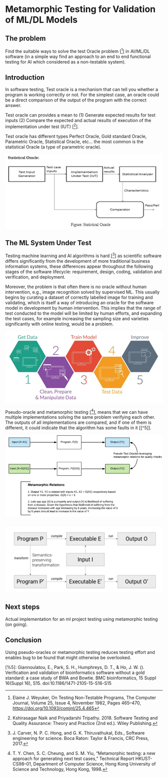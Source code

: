 # Metamorphic Testing for Validation of ML/DL Models
## The problem
Find the suitable ways to solve the test Oracle problem [[^1]] in AI/ML/DL
software (in a simple way find an approach to an end to end functional testing
for AI which considered as a non-testable system).

[^1]: Elaine J. Weyuker, On Testing Non-Testable Programs, The Computer Journal,
Volume 25, Issue 4, November 1982, Pages 465–470,
https://doi.org/10.1093/comjnl/25.4.465

## Introduction
In software testing, Test oracle is a mechanism that can tell you whether a
program is working correctly or not. For the simplest case, an oracle could be a
direct comparison of the output of the program with the correct answer.

Test oracle can provides a mean to (1) Generate expected results for test inputs
(2) Compare the expected and actual results of execution of the implementation
under test (IUT) [[^2]].

[^2]: Kshirasagar Naik and Priyadarshi Tripathy. 2018. Software Testing and
Quality Assurance: Theory and Practice (2nd ed.). Wiley Publishing.

Test oracle has different types Perfect Oracle, Gold standard Oracle, Parametric
Oracle, Statistical Oracle, etc… the most common is the statistical Oracle (a
type of parametric oracle).

![alt text](media/2f6ba4e32ba35027660e28d6d4096b47.jpg)

## The ML System Under Test

Testing machine learning and AI algorithms is hard [[^3]] as scientific software
differs significantly from the development of more traditional business
information systems, these differences appear throughout the following stages of
the software lifecycle: requirement, design, coding, validation and
verification, and deployment.

[^3]: J. Carver, N. P. C. Hong, and G. K. Thiruvathukal, Eds., Software
engineering for science. Boca Raton: Taylor & Francis, CRC Press, 2017.

Moreover, the problem is that often there is no oracle without human
intervention, e.g., image recognition solved by supervised ML. This usually
begins by curating a dataset of correctly labelled image for training and
validating, which is itself a way of introducing an oracle for the software
model in development by human intervention. This implies that the range of test
conducted to the model will be limited by human efforts, and expanding the test
cases, for example increasing the sampling size and varieties significantly with
online testing, would be a problem.

![alt text](media/2fb2c2d092dd96b9c3462a81455b1b8a.jpg)

Pseudo-oracle and metamorphic testing [[^4]], means that we can have multiple
implementations solving the same problem verifying each other. The outputs of
all implementations are compared, and if one of them is different, it could
indicate that the algorithm has some faults in it [[^5]].

![alt text](media/5b619f225d24bc31a788d78251148946.png)

![alt text](./media/1851a2d9-59b6-4fe3-b4c4-4b01b8fdeeb0.jpg)
----------------------------------------

## Next steps

Actual implementation for an ml project testing using metamorphic testing (on
going).

## Conclusion

Using pseudo-oracles or metamorphic testing reduces testing effort and enables
bug to be found that might otherwise be overlooked.

[^1]: Elaine J. Weyuker, On Testing Non-Testable Programs, The Computer Journal, Volume 25, Issue 4, November 1982, Pages 465–470, https://doi.org/10.1093/comjnl/25.4.465.

[^2]: Kshirasagar Naik and Priyadarshi Tripathy. 2018. Software Testing and Quality Assurance: Theory and Practice (2nd ed.). Wiley Publishing.

[^3]: J. Carver, N. P. C. Hong, and G. K. Thiruvathukal, Eds., Software engineering for science. Boca Raton: Taylor & Francis, CRC Press, 2017.

[^4]: T. Y. Chen, S. C. Cheung, and S. M. Yiu, “Metamorphic testing: a new approach for generating next test cases,” Technical Report HKUST-CS98–01, Department of Computer Science, Hong Kong University of Science and Technology, Hong Kong, 1998.

[%5]: Giannoulatou, E., Park, S. H., Humphreys, D. T., & Ho, J. W. (). Verification and validation of bioinformatics software without a gold standard: a case study of BWA and Bowtie. BMC bioinformatics, 15 Suppl 16(Suppl 16), S15. doi:10.1186/1471-2105-15-S16-S15

